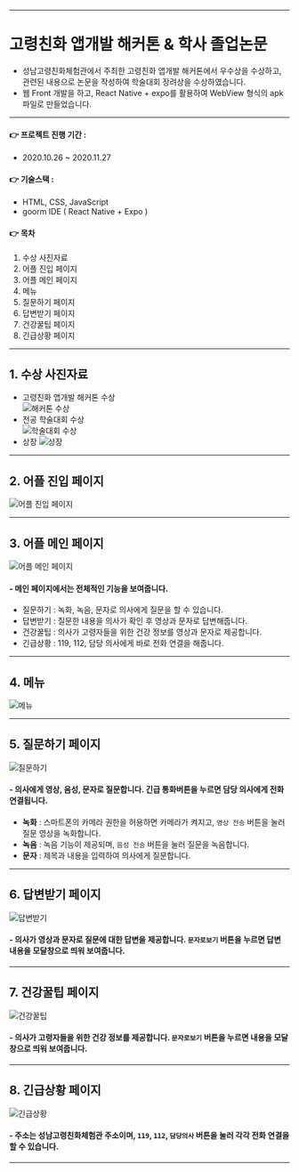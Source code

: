 ___
# 고령친화 앱개발 해커톤 & 학사 졸업논문
- 성남고령친화체험관에서 주최한 고령친화 앱개발 해커톤에서 우수상을 수상하고, 관련된 내용으로 논문을 작성하여 학술대회 장려상을 수상하였습니다.
- 웹 Front 개발을 하고, React Native + expo를 활용하여 WebView 형식의 apk 파일로 만들었습니다.
___
#### 👉 프로젝트 진행 기간 :
- 2020.10.26 ~ 2020.11.27
#### 👉 기술스택 :
- HTML, CSS, JavaScript
- goorm IDE ( React Native + Expo )
#### 👉 목차
1. 수상 사진자료
2. 어플 진입 페이지
3. 어플 메인 페이지
4. 메뉴
5. 질문하기 페이지
6. 답변받기 페이지
7. 건강꿀팁 페이지
8. 긴급상황 페이지
___
## 1. 수상 사진자료
- 고령친화 앱개발 해커톤 수상  
![해커톤 수상](https://user-images.githubusercontent.com/60170616/122915914-42d96d00-d397-11eb-8c61-d30e7ee76aa9.png)
- 전공 학술대회 수상  
![학술대회 수상](https://user-images.githubusercontent.com/60170616/122915907-41a84000-d397-11eb-9408-3366be1a691e.png)
- 상장
![상장](https://user-images.githubusercontent.com/60170616/122912810-b1b4c700-d393-11eb-811c-1a58487b560e.png)
___
## 2. 어플 진입 페이지
![어플 진입 페이지](https://user-images.githubusercontent.com/60170616/122912815-b37e8a80-d393-11eb-8da1-913b28df0cb6.png)
___
## 3. 어플 메인 페이지
![어플 메인 페이지](https://user-images.githubusercontent.com/60170616/122912817-b37e8a80-d393-11eb-9824-b3fb14edf77a.png)
#### - 메인 페이지에서는 전체적인 기능을 보여줍니다.
- 질문하기 : 녹화, 녹음, 문자로 의사에게 질문을 할 수 있습니다.
- 답변받기 : 질문한 내용을 의사가 확인 후 영상과 문자로 답변해줍니다.
- 건강꿀팁 : 의사가 고령자들을 위한 건강 정보를 영상과 문자로 제공합니다.
- 긴급상황 : 119, 112, 담당 의사에게 바로 전화 연결을 해줍니다.
___
## 4. 메뉴
![메뉴](https://user-images.githubusercontent.com/60170616/122912819-b4172100-d393-11eb-9919-c238548f39d3.png)
___
## 5. 질문하기 페이지
![질문하기](https://user-images.githubusercontent.com/60170616/122912822-b4afb780-d393-11eb-9fa9-959ba8b14994.png)
#### - 의사에게 영상, 음성, 문자로 질문합니다. 긴급 통화버튼을 누르면 담당 의사에게 전화 연결됩니다.
- **녹화** : 스마트폰의 카메라 권한을 허용하면 카메라가 켜지고, `영상 전송` 버튼을 눌러 질문 영상을 녹화합니다.
- **녹음** : 녹음 기능이 제공되며, `음성 전송` 버튼을 눌러 질문을 녹음합니다.
- **문자** : 제목과 내용을 입력하여 의사에게 질문합니다.
___
## 6. 답변받기 페이지
![답변받기](https://user-images.githubusercontent.com/60170616/122912824-b4afb780-d393-11eb-8bc9-99ff5ecb2b65.png)
#### - 의사가 영상과 문자로 질문에 대한 답변을 제공합니다. `문자로보기` 버튼을 누르면 답변 내용을 모달창으로 띄워 보여줍니다.
___
## 7. 건강꿀팁 페이지
![건강꿀팁](https://user-images.githubusercontent.com/60170616/122912829-b5484e00-d393-11eb-8af3-d70199c349f5.png)
#### - 의사가 고령자들을 위한 건강 정보를 제공합니다. `문자로보기` 버튼을 누르면 내용을 모달창으로 띄워 보여줍니다.
___
## 8. 긴급상황 페이지
![긴급상황](https://user-images.githubusercontent.com/60170616/122912832-b5484e00-d393-11eb-8c2b-095ad59c58ca.png)
#### - 주소는 성남고령친화체험관 주소이며, `119`, `112`, `담당의사` 버튼을 눌러 각각 전화 연결을 할 수 있습니다.
___
